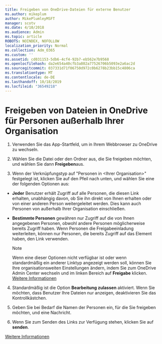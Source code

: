 ```yaml
---
title: Freigeben von OneDrive-Dateien für externe Benutzer
ms.author: mikeplum
author: MikePlumleyMSFT
manager: scotv
ms.date: 4/10/2018
ms.audience: Admin
ms.topic: article
ROBOTS: NOINDEX, NOFOLLOW
localization_priority: Normal
ms.collection: Adm_O365
ms.custom: ''
ms.assetid: cd031153-5db6-4cf4-92b7-eb562e7b9568
ms.openlocfilehash: da2e654a40cfb3a802a77526706b5093e2a6ac2d
ms.sourcegitcommit: 037331d71f06750d972c0b6278b23bb15c4806ca
ms.translationtype: MT
ms.contentlocale: de-DE
ms.lasthandoff: 10/18/2019
ms.locfileid: "36549218"
---
```

# <a name="share-files-in-onedrive-with-people-outside-your-organization"></a>Freigeben von Dateien in OneDrive für Personen außerhalb Ihrer Organisation

1. Verwenden Sie das App-Startfeld, um in Ihrem Webbrowser zu OneDrive zu wechseln. 
    
2. Wählen Sie die Datei oder den Ordner aus, die Sie freigeben möchten, und wählen Sie dann **Freigeben**aus. 
    
3. Wenn der Verknüpfungstyp auf "Personen in \<Ihrer Organisation\>" festgelegt ist, klicken Sie auf den Pfeil nach unten, und wählen Sie eine der folgenden Optionen aus: 
    
  - **Jeder** Benutzer erhält Zugriff auf alle Personen, die diesen Link erhalten, unabhängig davon, ob Sie ihn direkt von Ihnen erhalten oder von einer anderen Person weitergeleitet werden. Dies kann auch Personen von außerhalb Ihrer Organisation einschließen. 
    
  - **Bestimmte Personen** gewähren nur Zugriff auf die von Ihnen angegebenen Personen, obwohl andere Personen möglicherweise bereits Zugriff haben. Wenn Personen die Freigabeeinladung weiterleiten, können nur Personen, die bereits Zugriff auf das Element haben, den Link verwenden. 
    
    > [!NOTE]
    > Wenn eine dieser Optionen nicht verfügbar ist oder wenn standardmäßig ein anderer Linktyp angezeigt werden soll, können Sie Ihre organisationsweiten Einstellungen ändern, indem Sie zum OneDrive Admin Center wechseln und im linken Bereich auf **Freigabe** klicken. [Weitere Informationen](https://go.microsoft.com/fwlink/?linkid=871961)
  
4. Standardmäßig ist die Option **Bearbeitung zulassen** aktiviert. Wenn Sie möchten, dass Benutzer Ihre Dateien nur anzeigen, deaktivieren Sie das Kontrollkästchen. 
    
5. Geben Sie bei Bedarf die Namen der Personen ein, für die Sie freigeben möchten, und eine Nachricht.
    
6. Wenn Sie zum Senden des Links zur Verfügung stehen, klicken Sie auf **senden**. 
    
[Weitere Informationen](https://go.microsoft.com/fwlink/?linkid=871861)
  


